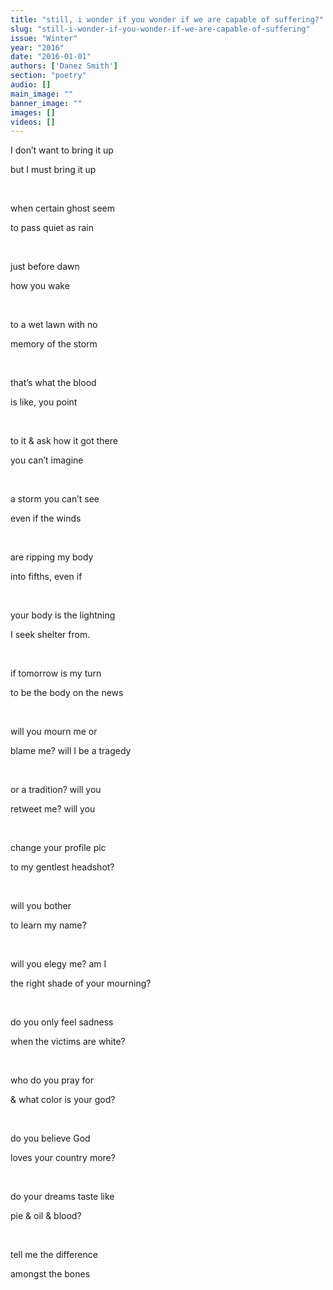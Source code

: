 ```yaml
---
title: "still, i wonder if you wonder if we are capable of suffering?"
slug: "still-i-wonder-if-you-wonder-if-we-are-capable-of-suffering"
issue: "Winter"
year: "2016"
date: "2016-01-01"
authors: ['Danez Smith']
section: "poetry"
audio: []
main_image: ""
banner_image: ""
images: []
videos: []
---
```

I don’t want to bring it up

 but I must bring it up

  

 when certain ghost seem

 to pass quiet as rain

  

 just before dawn

 how you wake

  

 to a wet lawn with no

 memory of the storm

  

 that’s what the blood

 is like, you point

  

 to it & ask how it got there

 you can’t imagine

  

 a storm you can’t see

 even if the winds

  

 are ripping my body

 into fifths, even if

  

 your body is the lightning

 I seek shelter from.

  

 if tomorrow is my turn

 to be the body on the news

  

 will you mourn me or

 blame me? will I be a tragedy

  

 or a tradition? will you

 retweet me? will you

  

 change your profile pic

 to my gentlest headshot?

  

 will you bother

 to learn my name?

  

 will you elegy me? am I

 the right shade of your mourning?

  

 do you only feel sadness

 when the victims are white?

  

 who do you pray for

 & what color is your god?

  

 do you believe God

 loves your country more?

  

 do your dreams taste like

 pie & oil & blood?

  

 tell me the difference

 amongst the bones

